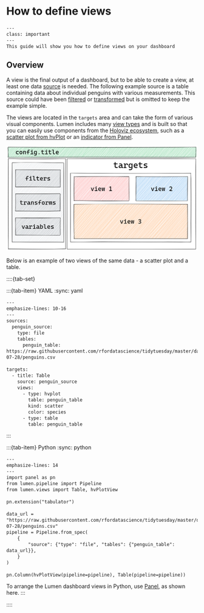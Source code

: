 # How to define views

```{admonition} What does this guide solve?
---
class: important
---
This guide will show you how to define views on your dashboard
```

## Overview

A view is the final output of a dashboard, but to be able to create a view, at least one data [source](../../reference/source/index.md) is needed.
The following example source is a table containing data about individual penguins with various measurements.
This source could have been [filtered](../../reference/filter/index.md) or [transformed](../../reference/transform/index.md) but is omitted to keep the example simple.

The views are located in the `targets` area and can take the form of various visual components.
Lumen includes many [view types](../../reference/view/index.md) and is built so that you can easily use components from the [Holoviz ecosystem](https://holoviz.org/), such as a [scatter plot from hvPlot](https://hvplot.holoviz.org/reference/pandas/scatter.html) or an [indicator from Panel](https://panel.holoviz.org/reference/index.html#indicators).

![](../../_static/excalidraw/lumen_dashboard.png)

Below is an example of two views of the same data - a scatter plot and a table.

::::{tab-set}

:::{tab-item} YAML
:sync: yaml

```{code-block} yaml
---
emphasize-lines: 10-16
---
sources:
  penguin_source:
    type: file
    tables:
      penguin_table: https://raw.githubusercontent.com/rfordatascience/tidytuesday/master/data/2020/2020-07-28/penguins.csv

targets:
  - title: Table
    source: penguin_source
    views:
      - type: hvplot
        table: penguin_table
        kind: scatter
        color: species
      - type: table
        table: penguin_table
```
:::

:::{tab-item} Python
:sync: python

```{code-block} python
---
emphasize-lines: 14
---
import panel as pn
from lumen.pipeline import Pipeline
from lumen.views import Table, hvPlotView

pn.extension("tabulator")

data_url = "https://raw.githubusercontent.com/rfordatascience/tidytuesday/master/data/2020/2020-07-28/penguins.csv"
pipeline = Pipeline.from_spec(
    {
        "source": {"type": "file", "tables": {"penguin_table": data_url}},
    }
)

pn.Column(hvPlotView(pipeline=pipeline), Table(pipeline=pipeline))
```

To arrange the Lumen dashboard views in Python, use [Panel](https://panel.holoviz.org/), as shown here.
:::

::::
